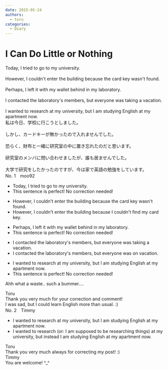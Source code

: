 ```yaml
---
date: 2015-05-24
authors:
  - toru
categories:
  - Diary
---
```


<h1 id="subject_show">I Can Do Little or Nothing</h1>
<div class="date" hidden>May 24, 2015 16:47</div>
<div id="post"><div id="body_show_ori">
Today, I tried to go to my university.<br/><br/>However, I couldn't enter the building because the card key wasn't found.<br/><br/>Perhaps, I left it with my wallet behind in my laboratory.<br/><br/>I contacted the laboratory's members, but everyone was taking a vacation.<br/><br/>I wanted to research at my university, but I am studying English at my apartment now.
</div></div>

<!-- more -->

<div id="post_ja"><div id="body_show_mo">
私は今日、学校に行こうとしました。<br/><br/>しかし、カードキーが無かったので入れませんでした。<br/><br/>恐らく、財布と一緒に研究室の中に置き忘れたのだと思います。<br/><br/>研究室のメンバに問い合わせましたが、誰も居ませんでした。<br/><br/>大学で研究をしたかったのですが、今は家で英語の勉強をしています。
</div></div>
<div id="block"><div class="first_name"> No. 1　<span class="just_name">moo92</span></div><div id="block2">
<ul class="correction_field">
<li class="incorrect">Today, I tried to go to my university.</li>
<li class="corrected perfect">This sentence is perfect! No correction needed!</li>
</ul>
<ul class="correction_field">
<li class="incorrect">However, I couldn't enter the building because the card key wasn't found.</li>
<li class="corrected correct">
However, I couldn't enter the building because <span class="f_blue">I couldn't find my card key.</span>
</li>
</ul>
<ul class="correction_field">
<li class="incorrect">Perhaps, I left it with my wallet behind in my laboratory.</li>
<li class="corrected perfect">This sentence is perfect! No correction needed!</li>
</ul>
<ul class="correction_field">
<li class="incorrect">I contacted the laboratory's members, but everyone was taking a vacation.</li>
<li class="corrected correct">
I contacted the laboratory's members, but everyone was <span class="f_blue">on </span>vacation.
</li>
</ul>
<ul class="correction_field">
<li class="incorrect">I wanted to research at my university, but I am studying English at my apartment now.</li>
<li class="corrected perfect">This sentence is perfect! No correction needed!</li>
</ul>
<p class="comment_small">
 Ahh what a waste.. such a bummer....
</p>

</div><div class="name"><span class="just_name">Toru</span><br>
Thank you very much for your correction and comment!<br/>I was sad, but I could learn English more than usual. :)
</div>
</div>
<div id="block"><div class="first_name"> No. 2　<span class="just_name">Timmy</span></div><div id="block2">
<ul class="correction_field">
<li class="incorrect">I wanted to research at my university, but I am studying English at my apartment now.</li>
<li class="corrected correct">
I wanted to research (or: <span class="f_blue">I am supposed to be researching things</span>) at my university, but <span class="f_blue">instead</span> I am studying English at my apartment now.
</li>
</ul>
</div><div class="name"><span class="just_name">Toru</span><br>
Thank you very much always for correcting my post! :)
</div>
<div class="name"><span class="just_name">Timmy</span><br>
You are welcome! ^_^
</div>
</div>
